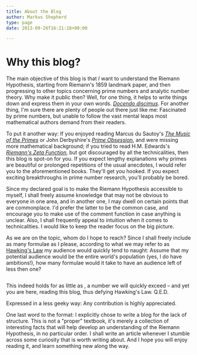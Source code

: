 ```yaml
---
title: About the Blog
author: Markus Shepherd
type: page
date: 2013-09-26T16:21:18+00:00

---
```

# Why this blog?

The main objective of this blog is that _I_ want to understand the Riemann Hypothesis, starting from Riemann's 1859 landmark paper, and then progressing to other topics concerning prime numbers and analytic number theory. Why make it public then? Well, for one thing, it helps to write things down and express them in your own words. <a href="http://en.wikipedia.org/wiki/Docendo_discimus" target="_blank"><em>Docendo discimus</em></a>. For another thing, I'm sure there are plenty of people out there just like me: Fascinated by prime numbers, but unable to follow the vast mental leaps most mathematical authors demand from their readers.

To put it another way: If you enjoyed reading Marcus du Sautoy's <a title="Buy the book on amazon.co.uk" href="http://www.amazon.co.uk/gp/product/1841155802/ref=as_li_tf_tl?ie=UTF8&camp=1634&creative=6738&creativeASIN=1841155802&linkCode=as2&tag=riemannhypo-21" target="_blank"><em>The Music of the Primes</em></a> or John Derbyshire's <a title="Buy the book on amazon.co.uk" href="http://www.amazon.co.uk/gp/product/0452285259/ref=as_li_tf_tl?ie=UTF8&camp=1634&creative=6738&creativeASIN=0452285259&linkCode=as2&tag=riemannhypo-21" target="_blank"><em>Prime Obsession</em></a>, and were missing more mathematical background; if you tried to read H.M. Edwards's <a title="Buy the book on amazon.co.uk" href="http://www.amazon.co.uk/gp/product/0486417409/ref=as_li_tf_tl?ie=UTF8&camp=1634&creative=6738&creativeASIN=0486417409&linkCode=as2&tag=riemannhypo-21" target="_blank"><em>Riemann's Zeta Function</em></a>, but got discouraged by all the technicalities, then this blog is spot-on for you. If you expect lengthy explanations why primes are beautiful or prolonged repetitions of the usual anecdotes, I would refer you to the aforementioned books. They'll get you hooked. If you expect exciting breakthroughs in prime number research, you'll probably be bored.

Since my declared goal is to make the Riemann Hypothesis accessible to myself, I shall freely assume knowledge that may not be obvious to everyone in one area, and in another one, I may dwell on certain points that are commonplace. I'd prefer the latter to be the common case, and encourage you to make use of the comment function in case anything is unclear. Also, I shall frequently appeal to intuition when it comes to technicalities. I would like to keep the reader focus on the big picture.

As we are on the topic, whom do I hope to reach? Since I shall freely include as many formulae as I please, according to what we may refer to as <a href="http://en.wikiquote.org/wiki/Stephen_Hawking#A_Brief_History_of_Time_.281988.29" target="_blank">Hawking's Law</a> my audience would quickly tend to naught: Assume that my potential audience would be the entire world's population (yes, I do have ambitions!), how many formulae would it take to have an audience left of less then one?

<p style='text-align:center;'>
  <span class='MathJax_Preview'><img src='http://localhost:8885/riemannhypothesis.info/wp-content/plugins/latex/cache/tex_ef6a7bef62ae0e1fcc32f08de3781904.gif' style='vertical-align: middle; border: none;' class='tex' alt="" /></span>
</p>

This indeed holds for as little as <span class='MathJax_Preview'><img src='http://localhost:8885/riemannhypothesis.info/wp-content/plugins/latex/cache/tex_f16411a7de21efcdf606647616344def.gif' style='vertical-align: middle; border: none; ' class='tex' alt="" /></span>, a number we will quickly exceed – and yet you are here, reading this blog, thus defying Hawking's Law. Q.E.D.

Expressed in a less geeky way: Any contribution is highly appreciated.

One last word to the format: I explicitly chose to write a blog for the lack of structure. This is not a "proper" textbook, it's merely a collection of interesting facts that will help develop an understanding of the Riemann Hypothesis, in no particular order. I shall write an article whenever I stumble across some curiosity that is worth writing about. And I hope you will enjoy reading it, and learn something new along the way.